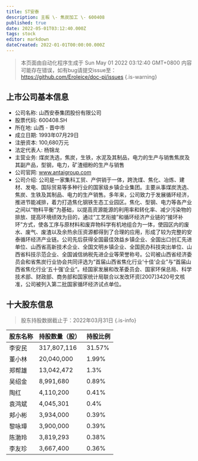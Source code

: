 ```yaml
---
title: ST安泰
description: 主板 \- 焦炭加工 \- 600408
published: true
date: 2022-05-01T03:12:40.000Z
tags: stock
editor: markdown
dateCreated: 2022-01-01T00:00:00.000Z
---
```


> 本页面由自动化程序生成于 Sun May 01 2022 03:12:40 GMT+0800
> 内容可能存在错误，如有bug请提交issue至：https://github.com/Eroleice/doc-pi/issues
{.is-warning}

## 上市公司基本信息
- 公司名称: 山西安泰集团股份有限公司
- 股票代码: 600408.SH
- 所在地: 山西 - 晋中市
- 成立日期: 1993年07月29日
- 注册资本: 100,680万元
- 法定代表人: 杨锦龙
- 主营业务: 煤炭洗选，焦炭，生铁，水泥及其制品，电力的生产与销售焦炭及其副产品，型钢，电力，矿渣细粉的生产与销售
- 公司官网: www.antaigroup.com
- 公司介绍: 公司是一家集科工贸、产供销于一体，跨洗煤、焦化、冶炼、建材、发电、国际贸易等多种行业的国家级乡镇企业集团。主要从事煤炭洗选、焦炭、生铁及其制品、电力的生产销售。多年来，公司致力于发展循环经济，推进节能减排，着力打造焦化钢铁生态工业园区。焦化、型钢、电力等各产业之间以“物料平衡”为基础，以提高资源能源的利用率和转化率、减少污染物的排放、提高环境绩效为目的，通过“工艺衔接”和循环经济产业链的“接环补环”方式，使各工序与原材料和废弃物科学有机地组合为一体，使园区内的废水、废气、废渣以及余热余压资源都得到了合理的应用，形成了较为完整的安泰循环经济产业链。公司先后获得全国最佳效益乡镇企业、全国出口创汇先进单位、山西省高新技术企业、全国文明乡镇企业、全国民办科技突出单位、山西省科技示范企业、全国诚信纳税先进企业等荣誉称号。公司被山西省经济委员会和省焦炭行业协会共同评选为“首届山西省焦化行业‘十佳’企业”与“首届山西省焦化行业‘五十强’企业”。经国家发展和改革委员会、国家环保总局、科学技术部、财政部、商务部和国家统计局联合以发改环资[2007]3420号文核准，公司被列入第二批国家循环经济试点单位。


## 十大股东信息
> 股东持股数据截止于：2022年03月31日
{.is-info}

| 股东名称 | 持股数量（股） | 持股比例 |
| --- | --- | --- |
| 李安民 | 317,807,116 | 31.57% |
| 董小林 | 20,040,000 | 1.99% |
| 郑帮雄 | 13,042,472 | 1.3% |
| 吴绍金 | 8,991,680 | 0.89% |
| 陶红 | 4,110,200 | 0.41% |
| 袁鸿斌 | 4,045,301 | 0.4% |
| 郏小彬 | 3,934,000 | 0.39% |
| 黎咏璋 | 3,900,000 | 0.39% |
| 陈渤玲 | 3,819,293 | 0.38% |
| 李友珍 | 3,667,400 | 0.36% |




